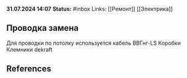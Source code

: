 **31.07.2024 14:07**
**Status:** #inbox 
Links: [[Ремонт]] [[Электрика]]

## Проводка замена

Для проводки по потолку используется кабель ВВГнг-LS
Коробки
Клемники 
dekraft

## References
 